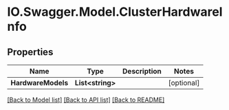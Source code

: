 # IO.Swagger.Model.ClusterHardwareInfo
## Properties

Name | Type | Description | Notes
------------ | ------------- | ------------- | -------------
**HardwareModels** | **List&lt;string&gt;** |  | [optional] 

[[Back to Model list]](../README.md#documentation-for-models) [[Back to API list]](../README.md#documentation-for-api-endpoints) [[Back to README]](../README.md)

